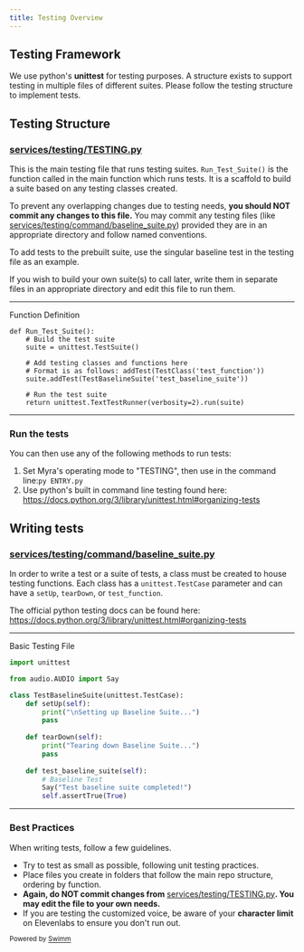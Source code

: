 ```yaml
---
title: Testing Overview
---
```

## Testing Framework

We use python's **unittest** for testing purposes. A structure exists to support testing in multiple files of different suites. Please follow the testing structure to implement tests.

## Testing Structure

### <SwmPath>[services/testing/TESTING.py](/services/testing/TESTING.py)</SwmPath>

This is the main testing file that runs testing suites. <SwmToken path="/services/testing/TESTING.py" pos="11:2:4" line-data="def Run_Test_Suite():">`Run_Test_Suite()`</SwmToken> is the function called in the main function which runs tests. It is a scaffold to build a suite based on any testing classes created.

To prevent any overlapping changes due to testing needs, **you should NOT commit any changes to this file.** You may commit any testing files (like <SwmPath>[services/testing/command/baseline_suite.py](/services/testing/command/baseline_suite.py)</SwmPath>) provided they are in an appropriate directory and follow named conventions.

To add tests to the prebuilt suite, use the singular baseline test in the testing file as an example.

If you wish to build your own suite(s) to call later, write them in separate files in an appropriate directory and edit this file to run them.

<SwmSnippet path="services/testing/TESTING.py" line="11">

---

Function Definition

```
def Run_Test_Suite():
    # Build the test suite
    suite = unittest.TestSuite()
    
    # Add testing classes and functions here
    # Format is as follows: addTest(TestClass('test_function'))
    suite.addTest(TestBaselineSuite('test_baseline_suite'))
    
    # Run the test suite
    return unittest.TextTestRunner(verbosity=2).run(suite)
```

---

</SwmSnippet>

### Run the tests

You can then use any of the following methods to run tests:

1. Set Myra's operating mode to "TESTING", then use in the command line:`py ENTRY.py`
2. Use python's built in command line testing found here: <https://docs.python.org/3/library/unittest.html#organizing-tests>

## Writing tests

### <SwmPath>[services/testing/command/baseline_suite.py](/services/testing/command/baseline_suite.py)</SwmPath>

In order to write a test or a suite of tests, a class must be created to house testing functions. Each class has a <SwmToken path="/services/testing/command/baseline_suite.py" pos="5:4:6" line-data="class TestBaselineSuite(unittest.TestCase):">`unittest.TestCase`</SwmToken> parameter and can have a <SwmToken path="/services/testing/command/baseline_suite.py" pos="6:3:3" line-data="    def setUp(self):">`setUp`</SwmToken>, <SwmToken path="/services/testing/command/baseline_suite.py" pos="10:3:3" line-data="    def tearDown(self):">`tearDown`</SwmToken>, or <SwmToken path="/services/testing/TESTING.py" pos="16:17:17" line-data="    # Format is as follows: addTest(TestClass(&#39;test_function&#39;))">`test_function`</SwmToken>.

The official python testing docs can be found here: <https://docs.python.org/3/library/unittest.html#organizing-tests>

<SwmSnippet path="/services/testing/command/baseline_suite.py" line="1">

---

Basic Testing File

```python
import unittest

from audio.AUDIO import Say

class TestBaselineSuite(unittest.TestCase):
    def setUp(self):
        print("\nSetting up Baseline Suite...")
        pass
    
    def tearDown(self):
        print("Tearing down Baseline Suite...")
        pass
    
    def test_baseline_suite(self):
        # Baseline Test
        Say("Test baseline suite completed!")
        self.assertTrue(True)
```

---

</SwmSnippet>

### Best Practices

When writing tests, follow a few guidelines.

- Try to test as small as possible, following unit testing practices.
- Place files you create in folders that follow the main repo structure, ordering by function.
- **Again, do NOT commit changes from** <SwmPath>[services/testing/TESTING.py](/services/testing/TESTING.py)</SwmPath>**. You may edit the file to your own needs.**
- If you are testing the customized voice, be aware of your **character limit** on Elevenlabs to ensure you don't run out.

<SwmMeta version="3.0.0" repo-id="Z2l0aHViJTNBJTNBUENBQSUzQSUzQUF2YWxvbkFjZQ==" repo-name="PCAA"><sup>Powered by [Swimm](https://app.swimm.io/)</sup></SwmMeta>
